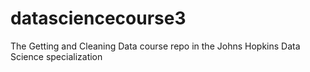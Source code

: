 # datasciencecourse3
The Getting and Cleaning Data course repo in the Johns Hopkins Data Science specialization
